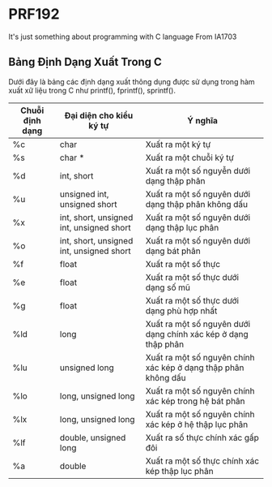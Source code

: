 # PRF192
It's just something about programming with C language
From IA1703

## Bảng Định Dạng Xuất Trong C 

Dưới đây là bảng các định dạng xuất thông dụng được sử  dụng trong hàm xuất xữ liệu trong C như printf(), fprintf(), sprintf().

Chuỗi định dạng | Đại diện cho kiểu ký tự | Ý nghĩa |
--- | --- | --- |
%c | char | Xuất ra một ký tự |
%s | char * | Xuất ra một chuỗi ký tự
%d | int, short | Xuất ra một số nguyễn dưới dạng thập phân
%u | unsigned int, unsigned short | Xuất ra một số nguyên dưới dạng thập phân không dấu
%x | int, short, unsigned int, unsigned short | Xuất ra một số nguyên dưới dạng thập lục phân
%o | int, short, unsigned int, unsigned short | Xuất ra một số nguyên dưới dạng bát phân
%f | float | Xuất ra một số thực
%e | float | Xuất ra một số thực dưới dạng số mũ
%g | float | Xuất ra một số thực dưới dạng phù hợp nhất
%ld | long | Xuất ra một số nguyên dưới dạng chính xác kép ở dạng thập phân
%lu | unsigned long | Xuất ra một số nguyên chính xác kép ở dạng thập phân không dấu |
%lo | long, unsigned long | Xuất ra một số nguyên chính xác kép trong hệ bát phân
%lx | long, unsigned long | Xuất ra một số nguyên chính xác kép ở hệ thập lục phân
%lf | double, unsigned long | Xuất ra số thực chính xác gấp đôi
%a | double | Xuất ra một số thực chính xác kép thập lục phân

